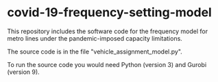 # covid-19-frequency-setting-model

This repository includes the software code for the frequency model for metro lines under the pandemic-imposed capacity limitations.

The source code is in the file "vehicle_assignment_model.py".

To run the source code you would need Python (version 3) and Gurobi (version 9).
